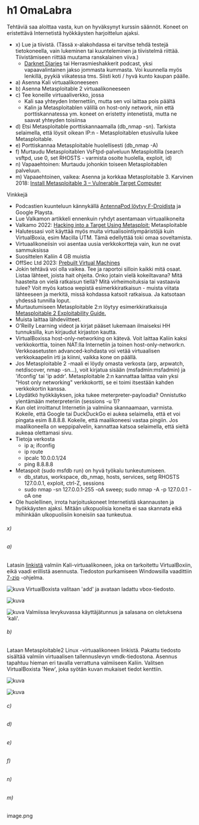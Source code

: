 # h1 OmaLabra

Tehtäviä saa aloittaa vasta, kun on hyväksynyt kurssin säännöt. Koneet on eristettävä Internetistä hyökkäysten harjoittelun ajaksi.

+ x) Lue ja tiivistä. (Tässä x-alakohdassa ei tarvitse tehdä testejä tietokoneella, vain lukeminen tai kuunteleminen ja tiivistelmä riittää. Tiivistämiseen riittää muutama ranskalainen viiva.)
  + [Darknet Diaries](https://darknetdiaries.com/) tai Herrasmieshakkerit podcast, yksi vapaavalintainen jakso jommasta kummasta. Voi kuunnella myös lenkillä, pyykiä viikatessa tms. Siisti koti / hyvä kunto kaupan päälle.
+ a) Asenna Kali virtuaalikoneeseen
+ b) Asenna Metasploitable 2 virtuaalikoneeseen
+ c) Tee koneille virtuaaliverkko, jossa
   + Kali saa yhteyden Internettiin, mutta sen voi laittaa pois päältä
   + Kalin ja Metasploitablen välillä on host-only network, niin että porttiskannatessa ym. koneet on eristetty intenetistä, mutta ne saavat yhteyden toisiinsa
+ d) Etsi Metasploitable porttiskannaamalla (db_nmap -sn). Tarkista selaimella, että löysit oikean IP:n - Metasploitablen etusivulla lukee Metasploitable.
+ e) Porttiskannaa Metasploitable huolellisesti (db_nmap -A)
+ f) Murtaudu Metasploitablen VsFtpd-palveluun Metasploitilla (search vsftpd, use 0, set RHOSTS - varmista osoite huolella, exploit, id)
+ n) Vapaaehtoinen: Murtaudu johonkin toiseen Metasploitablen palveluun.
+ m) Vapaaehtoinen, vaikea: Asenna ja korkkaa Metasploitable 3. Karvinen 2018: [Install Metasploitable 3 – Vulnerable Target Computer](https://terokarvinen.com/2018/install-metasploitable-3-vulnerable-target-computer/)

Vinkkejä
+ Podcastien kuunteluun kännykällä [AntennaPod löytyy F-Droidista](https://f-droid.org/en/packages/de.danoeh.antennapod/) ja Google Playsta.
+ Lue Valkamon artikkeli ennenkuin ryhdyt asentamaan virtuaalikoneita
+ Valkamo 2022: [Hacking into a Target Using Metasploit:](https://tuomasvalkamo.com/PenTestCourse/week-2/) Metasploitable
+ Halutessasi voit käyttää myös muita virtualisointiympäristöjä kuin VirtualBoxia, esim Macilla UTM. Tämä edellyttää toki omaa soveltamista.
+ Virtuaalikoneiisin voi asentaa uusia verkkokortteja vain, kun ne ovat sammuksissa
+ Suosittelen Kaliin 4 GB muistia
+ OffSec Ltd 2023: [Prebuilt Virtual Machines](https://tuomasvalkamo.com/PenTestCourse/week-2/)
+ Jokin tehtävä voi olla vaikea. Tee ja raportoi silloin kaikki mitä osaat. Listaa lähteet, joista hait ohjeita. Onko jotain vielä kokeiltavana? Mitä haasteita on vielä ratkaisun tiellä? Mitä virheimoituksia tai vastaavia tulee? Voit myös katsoa wepistä esimerkkiratkaisun - muista viitata lähteeseen ja merkitä, missä kohdassa katsoit ratkaisua. Ja katsotaan yhdessä tunnilla loput.
+ Murtautumiseen Metasploitable 2:n löytyy esimerkkiratkaisuja [Metasploitable 2 Exploitability Guide.](https://docs.rapid7.com/metasploit/metasploitable-2-exploitability-guide)
+ Muista laittaa lähdeviitteet. 
+ O'Reilly Learning videot ja kirjat pääset lukemaan ilmaiseksi HH tunnuksilla, kun kirjaudut kirjaston kautta.
+ VirtualBoxissa host-only-networking on kätevä. Voit laittaa Kaliin kaksi verkkokorttia, toinen NAT:lla Internetiin ja toinen host-only-network:n. Verkkoasetusten advanced-kohdasta voi vetää virtuaalisen verkkokaapelin irti ja kiinni, vaikka kone on päällä.
+ Jos Metasploitable 2 -maali ei löydy omasta verkosta (arp, arpwatch, netdiscover, nmap -sn...), voit kirjatua sisään (msfadmin:msfadmin) ja 'ifconfig' tai 'ip addr'. Metasploitable 2:n kannattaa laittaa vain yksi "Host only networking" verkkokortti, se ei toimi itsestään kahden verkkokortin kanssa.
+ Löydätkö hyökkäyksen, joka tukee meterpreter-payloadia? Onnistutko ylentämään meterpreteriin (sessions -u 1)?
+ Kun olet irroittanut Internetin ja valmiina skannaamaan, varmista. Kokeile, että Google tai DuckDuckGo ei aukea selaimella, että et voi pingata esim 8.8.8.8. Kokeile, että maalikoneesi vastaa pingiin. Jos maalikoneella on weppipalvelin, kannattaa katsoa selaimella, että sieltä aukeaa olettamasi sivu.
+ Tietoja verkosta
  + ip a; ifconfig
  + ip route
  + ipcalc 10.0.0.1/24
  + ping 8.8.8.8
+ Metaspoit (sudo msfdb run) on hyvä työkalu tunkeutumiseen.
  + db_status, workspace, db_nmap, hosts, services, setg RHOSTS 127.0.0.1, exploit, ctrl-Z, sessions
  + sudo nmap -sn 127.0.0.1-255 -oA sweep; sudo nmap -A -p 127.0.0.1 -oA one
+ Ole huolellinen, irrota harjoituskoneet Internetistä skannausten ja hyökkäysten ajaksi. Mitään ulkopuolisia koneita ei saa skannata eikä mihinkään ulkopuolisiin koneisiin saa tunkeutua.

###### x)

###### a)

Latasin [linkistä](https://cdimage.kali.org/kali-2023.1/kali-linux-2023.1-virtualbox-amd64.7z) valmiin Kali-virtuaalikoneen, joka on tarkoitettu VirtualBoxiin, eikä vaadi erillistä asennusta. Tiedoston purkamiseen Windowsilla vaadittiin [7-zip](https://www.7-zip.org/a/7z2201-x64.exe) -ohjelma.

![kuva](https://user-images.githubusercontent.com/103586741/228532671-41b6a9a9-d060-47d8-829b-d38152cf541b.png)
VirtualBoxista valitaan 'add' ja avataan ladattu vbox-tiedosto.

![kuva](https://user-images.githubusercontent.com/103586741/228538045-f5ac3670-e48c-4136-a8a3-be49cdab4f50.png)

![kuva](https://user-images.githubusercontent.com/103586741/228539261-16ce9ab5-4183-4a37-bcd4-0111330ba28a.png)
Valmiissa levykuvassa käyttäjätunnus ja salasana on oletuksena 'kali'.

###### b)

Lataan Metasploitable2 Linux -virtuaalikoneen linkistä. Pakattu tiedosto sisältää valmiin virtuaalisen tallennuslevyn vmdk-tiedostona. Asennus tapahtuu hieman eri tavalla verrattuna valmiiseen Kaliin. Valitsen VirtualBoxista 'New', joka syötän kuvan mukaiset tiedot kenttiin. 

![kuva](https://user-images.githubusercontent.com/103586741/228551582-c4bde08a-b3f3-4d3f-94ca-d28aec944418.png)

![kuva](https://user-images.githubusercontent.com/103586741/228552382-8e3a0d57-7c3f-4772-a5e9-72fb35c1a098.png)


###### c)
###### d)
###### e)
###### f)
###### n)
###### m)

image.png
